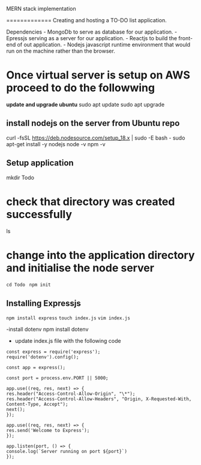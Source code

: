 MERN stack implementation

=============
Creating and hosting a TO-DO list application.

Dependencies - MongoDb to serve as database for our application.
             - Epressjs serving as a server for our application.
             - Reactjs to build the front-end of out application.
             - Nodejs javascript runtime environment that would run on the machine rather than the browser.
             
# Once virtual server is setup on AWS proceed to do the followwing

**update and upgrade ubuntu**
sudo apt update
sudo apt upgrade


## install nodejs on the server from Ubuntu repo
curl -fsSL https://deb.nodesource.com/setup_18.x | sudo -E bash -
sudo apt-get install -y nodejs
node -v
npm -v


## Setup application
mkdir Todo

# check that directory was created successfully
ls 

# change into the application directory and initialise the node server
`cd Todo`
` npm init`

## Installing Expressjs
`npm install express`
`touch index.js`
`vim index.js`

-install dotenv
npm install dotenv

- update index.js file with the following code
```
const express = require('express');
require('dotenv').config();

const app = express();

const port = process.env.PORT || 5000;

app.use((req, res, next) => {
res.header("Access-Control-Allow-Origin", "\*");
res.header("Access-Control-Allow-Headers", "Origin, X-Requested-With, Content-Type, Accept");
next();
});

app.use((req, res, next) => {
res.send('Welcome to Express');
});

app.listen(port, () => {
console.log(`Server running on port ${port}`)
});

```
